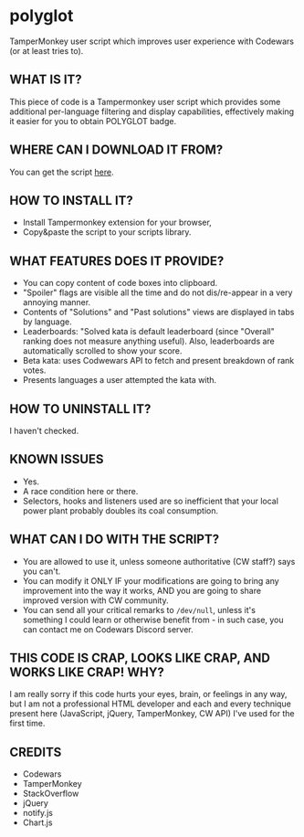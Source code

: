 # polyglot
TamperMonkey user script which improves user experience with Codewars (or at least tries to).


WHAT IS IT?
-----------
 This piece of code is a Tampermonkey user script which provides some
 additional per-language filtering and display capabilities,
 effectively making it easier for you to obtain POLYGLOT badge.

WHERE CAN I DOWNLOAD IT FROM?
-----------------------------
 You can get the script [here](https://github.com/hobovsky/polyglot/releases/latest/download/polyglot.js).

 HOW TO INSTALL IT?
------------------
 - Install Tampermonkey extension for your browser,
 - Copy&paste the script to your scripts library.

 WHAT FEATURES DOES IT PROVIDE?
------------------------------
 - You can copy content of code boxes into clipboard.
 - "Spoiler" flags are visible all the time and do not dis/re-appear
   in a very annoying manner.
 - Contents of "Solutions" and "Past solutions" views are displayed in
   tabs by language.
 - Leaderboards: "Solved kata is default leaderboard (since "Overall"
   ranking does not measure anything useful). Also, leaderboards are
   automatically scrolled to show your score.
 - Beta kata: uses Codwewars API to fetch and present breakdown of rank votes.
 - Presents languages a user attempted the kata with.

 HOW TO UNINSTALL IT?
--------------------
 I haven't checked.

 KNOWN ISSUES
------------
 - Yes.
 - A race condition here or there.
 - Selectors, hooks and listeners used are so inefficient that your local power
   plant probably doubles its coal consumption.

 WHAT CAN I DO WITH THE SCRIPT?
------------------------------
 - You are allowed to use it, unless someone authoritative (CW staff?) says you can't.
 - You can modify it ONLY IF your modifications are going to bring any improvement
   into the way it works, AND you are going to share improved version with CW community.
 - You can send all your critical remarks to `/dev/null`, unless it's something I could
   learn or otherwise benefit from - in such case, you can contact me on Codewars
   Discord server.

 THIS CODE IS CRAP, LOOKS LIKE CRAP, AND WORKS LIKE CRAP! WHY?
-------------------------------------------------------------
 I am really sorry if this code hurts your eyes, brain, or feelings
 in any way, but I am not a professional HTML developer and each and
 every technique present here (JavaScript, jQuery, TamperMonkey,
 CW API) I've used for the first time.

 CREDITS
-------
 - Codewars
 - TamperMonkey
 - StackOverflow
 - jQuery
 - notify.js
 - Chart.js
 
